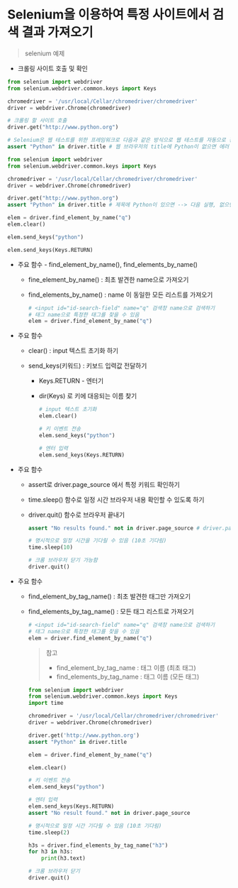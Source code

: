 # Selenium을 이용하여 특정 사이트에서 검색 결과 가져오기

> selenium 예제

- 크롤링 사이트 호출 및 확인

```python
from selenium import webdriver
from selenium.webdriver.common.keys import Keys

chromedriver = '/usr/local/Cellar/chromedriver/chromedriver'
driver = webdriver.Chrome(chromedriver)

# 크롤링 할 사이트 호출
driver.get("http://www.python.org")

# Selenium은 웹 테스트를 위한 프레임워크로 다음과 같은 방식으로 웹 테스트를 자동으로 진행함 (참고)
assert "Python" in driver.title # 웹 브라우저의 title에 Python이 없으면 에러 발생을 해라
```



```python
from selenium import webdriver
from selenium.webdriver.common.keys import Keys

chromedriver = '/usr/local/Cellar/chromedriver/chromedriver'
driver = webdriver.Chrome(chromedriver)

driver.get("http://www.python.org")
assert "Python" in driver.title # 제목에 Python이 있으면 --> 다음 실행, 없으면 --> 중단

elem = driver.find_element_by_name("q")
elem.clear()

elem.send_keys("python")

elem.send_keys(Keys.RETURN)
```



- 주요 함수 -  find_element_by_name(), find_elements_by_name()

  - fine_element_by_name() : 최초 발견한 name으로 가져오기

  - find_elements_by_name() : name 이 동일한 모든 리스트를 가져오기

    ```python
    # <input id="id-search-field" name="q" 검색창 name으로 검색하기
    # 태그 name으로 특정한 태그를 찾을 수 있음
    elem = driver.find_element_by_name("q")
    ```



- 주요 함수

  - clear() : input 텍스트 초기화 하기

  - send_keys(키워드) : 키보드 입력값 전달하기

    - Keys.RETURN - 엔터기

    - dir(Keys) 로 키에 대응되는 이름 찾기

      ```python
      # input 텍스트 초기화
      elem.clear()
      
      # 키 이벤트 전송
      elem.send_keys("python")
      
      # 엔터 입력
      elem.send_keys(Keys.RETURN)
      ```

      

- 주요 함수

  - assert로 driver.page_source 에서 특정 키워드 확인하기

  - time.sleep() 함수로 일정 시간 브라우저 내용 확인할 수 있도록 하기

  - driver.quit() 함수로 브라우저 끝내기

    ```python
    assert "No results found." not in driver.page_source # driver.page_source 내에 No result found가 나오지 않으면 --> 다음 실행, No result found 가 나오면 중단
    
    # 명시적으로 일정 시간을 기다릴 수 있음 (10초 기다림)
    time.sleep(10)
    
    # 크롬 브라우저 닫기 가능함
    driver.quit()
    ```




- 주요 함수

  - find_element_by_tag_name() : 최초 발견한 태그만 가져오기

  - find_elements_by_tag_name() : 모든 태그 리스트로 가져오기

    ```python
    # <input id="id-search-field" name="q" 검색창 name으로 검색하기
    # 태그 name으로 특정한 태그를 찾을 수 있음
    elem = driver.find_element_by_name("q")
    ```

    > 참고
    >
    > - find_element_by_tag_name : 태그 이름 (최초 태그)
    > - find_elements_by_tag_name : 태그 이름 (모든 태그)

    ```python
    from selenium import webdriver
    from selenium.webdriver.common.keys import Keys
    import time
    
    chromedriver = '/usr/local/Cellar/chromedriver/chromedriver'
    driver = webdriver.Chrome(chromedriver)
    
    driver.get('http://www.python.org')
    assert "Python" in driver.title
    
    elem = driver.find_element_by_name("q")
    
    elem.clear()
    
    # 키 이벤트 전송
    elem.send_keys("python")
    
    # 엔터 입력
    elem.send_keys(Keys.RETURN)
    assert "No result found." not in driver.page_source
    
    # 명시적으로 일정 시간 기다릴 수 있음 (10초 기다림)
    time.sleep(2)
    
    h3s = driver.find_elements_by_tag_name("h3")
    for h3 in h3s:
        print(h3.text)
    
    # 크롬 브라우저 닫기
    driver.quit()
    ```